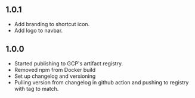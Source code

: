 ## 1.0.1
- Add branding to shortcut icon.
- Add logo to navbar.

## 1.0.0
- Started publishing to GCP's artifact registry.
- Removed npm from Docker build
- Set up changelog and versioning
- Pulling version from changelog in github action and pushing to registry with tag to match.